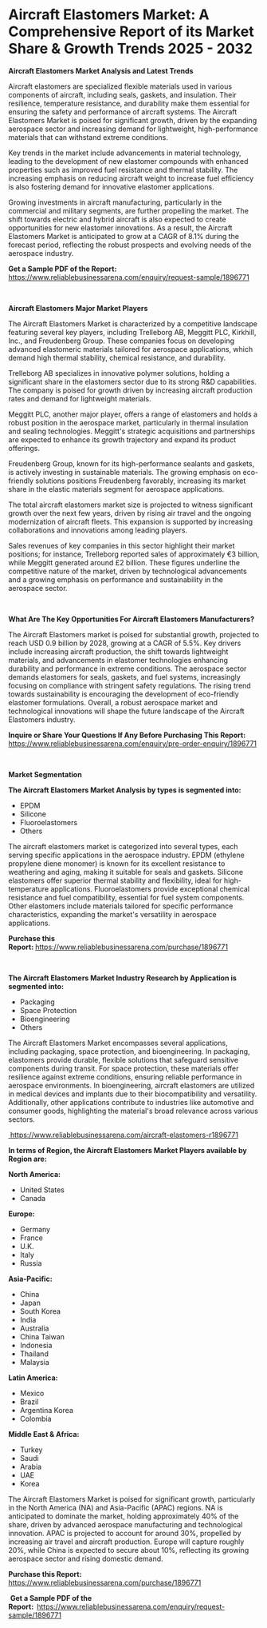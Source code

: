 <p><h1>Aircraft Elastomers Market: A Comprehensive Report of its Market Share & Growth Trends 2025 - 2032</h1></p><p><strong>Aircraft Elastomers Market Analysis and Latest Trends</strong></p>
<p><p>Aircraft elastomers are specialized flexible materials used in various components of aircraft, including seals, gaskets, and insulation. Their resilience, temperature resistance, and durability make them essential for ensuring the safety and performance of aircraft systems. The Aircraft Elastomers Market is poised for significant growth, driven by the expanding aerospace sector and increasing demand for lightweight, high-performance materials that can withstand extreme conditions.</p><p>Key trends in the market include advancements in material technology, leading to the development of new elastomer compounds with enhanced properties such as improved fuel resistance and thermal stability. The increasing emphasis on reducing aircraft weight to increase fuel efficiency is also fostering demand for innovative elastomer applications.</p><p>Growing investments in aircraft manufacturing, particularly in the commercial and military segments, are further propelling the market. The shift towards electric and hybrid aircraft is also expected to create opportunities for new elastomer innovations. As a result, the Aircraft Elastomers Market is anticipated to grow at a CAGR of 8.1% during the forecast period, reflecting the robust prospects and evolving needs of the aerospace industry.</p></p>
<p><strong>Get a Sample PDF of the Report:&nbsp;</strong> <a href="https://www.reliablebusinessarena.com/enquiry/request-sample/1896771?utm_campaign=3077&utm_medium=2&utm_source=Github&utm_content=ia&utm_term=15042025&utm_id=aircraft-elastomers">https://www.reliablebusinessarena.com/enquiry/request-sample/1896771</a></p>
<p>&nbsp;</p>
<p><strong>Aircraft Elastomers Major Market Players</strong></p>
<p><p>The Aircraft Elastomers Market is characterized by a competitive landscape featuring several key players, including Trelleborg AB, Meggitt PLC, Kirkhill, Inc., and Freudenberg Group. These companies focus on developing advanced elastomeric materials tailored for aerospace applications, which demand high thermal stability, chemical resistance, and durability.</p><p>Trelleborg AB specializes in innovative polymer solutions, holding a significant share in the elastomers sector due to its strong R&D capabilities. The company is poised for growth driven by increasing aircraft production rates and demand for lightweight materials.</p><p>Meggitt PLC, another major player, offers a range of elastomers and holds a robust position in the aerospace market, particularly in thermal insulation and sealing technologies. Meggitt's strategic acquisitions and partnerships are expected to enhance its growth trajectory and expand its product offerings.</p><p>Freudenberg Group, known for its high-performance sealants and gaskets, is actively investing in sustainable materials. The growing emphasis on eco-friendly solutions positions Freudenberg favorably, increasing its market share in the elastic materials segment for aerospace applications.</p><p>The total aircraft elastomers market size is projected to witness significant growth over the next few years, driven by rising air travel and the ongoing modernization of aircraft fleets. This expansion is supported by increasing collaborations and innovations among leading players.</p><p>Sales revenues of key companies in this sector highlight their market positions; for instance, Trelleborg reported sales of approximately €3 billion, while Meggitt generated around £2 billion. These figures underline the competitive nature of the market, driven by technological advancements and a growing emphasis on performance and sustainability in the aerospace sector.</p></p>
<p>&nbsp;</p>
<p><strong>What Are The Key Opportunities For Aircraft Elastomers Manufacturers?</strong></p>
<p><p>The Aircraft Elastomers market is poised for substantial growth, projected to reach USD 0.9 billion by 2028, growing at a CAGR of 5.5%. Key drivers include increasing aircraft production, the shift towards lightweight materials, and advancements in elastomer technologies enhancing durability and performance in extreme conditions. The aerospace sector demands elastomers for seals, gaskets, and fuel systems, increasingly focusing on compliance with stringent safety regulations. The rising trend towards sustainability is encouraging the development of eco-friendly elastomer formulations. Overall, a robust aerospace market and technological innovations will shape the future landscape of the Aircraft Elastomers industry.</p></p>
<p><strong>Inquire or Share Your Questions If Any Before Purchasing This Report:</strong> <a href="https://www.reliablebusinessarena.com/enquiry/pre-order-enquiry/1896771?utm_campaign=3077&utm_medium=2&utm_source=Github&utm_content=ia&utm_term=15042025&utm_id=aircraft-elastomers">https://www.reliablebusinessarena.com/enquiry/pre-order-enquiry/1896771</a></p>
<p>&nbsp;</p>
<p><strong>Market Segmentation</strong></p>
<p><strong>The Aircraft Elastomers Market Analysis by types is segmented into:</strong></p>
<p><ul><li>EPDM</li><li>Silicone</li><li>Fluoroelastomers</li><li>Others</li></ul></p>
<p><p>The aircraft elastomers market is categorized into several types, each serving specific applications in the aerospace industry. EPDM (ethylene propylene diene monomer) is known for its excellent resistance to weathering and aging, making it suitable for seals and gaskets. Silicone elastomers offer superior thermal stability and flexibility, ideal for high-temperature applications. Fluoroelastomers provide exceptional chemical resistance and fuel compatibility, essential for fuel system components. Other elastomers include materials tailored for specific performance characteristics, expanding the market's versatility in aerospace applications.</p></p>
<p><strong>Purchase this Report:&nbsp;</strong><a href="https://www.reliablebusinessarena.com/purchase/1896771?utm_campaign=3077&utm_medium=2&utm_source=Github&utm_content=ia&utm_term=15042025&utm_id=aircraft-elastomers">https://www.reliablebusinessarena.com/purchase/1896771</a></p>
<p>&nbsp;</p>
<p><strong>The Aircraft Elastomers Market Industry Research by Application is segmented into:</strong></p>
<p><ul><li>Packaging</li><li>Space Protection</li><li>Bioengineering</li><li>Others</li></ul></p>
<p><p>The Aircraft Elastomers Market encompasses several applications, including packaging, space protection, and bioengineering. In packaging, elastomers provide durable, flexible solutions that safeguard sensitive components during transit. For space protection, these materials offer resilience against extreme conditions, ensuring reliable performance in aerospace environments. In bioengineering, aircraft elastomers are utilized in medical devices and implants due to their biocompatibility and versatility. Additionally, other applications contribute to industries like automotive and consumer goods, highlighting the material's broad relevance across various sectors.</p></p>
<p><a href="https://www.reliablebusinessarena.com/aircraft-elastomers-r1896771?utm_campaign=3077&utm_medium=2&utm_source=Github&utm_content=ia&utm_term=15042025&utm_id=aircraft-elastomers">&nbsp;https://www.reliablebusinessarena.com/aircraft-elastomers-r1896771</a></p>
<p><strong>In terms of Region, the Aircraft Elastomers Market Players available by Region are:</strong></p>
<p>
    <p> <strong> North America: </strong>
        <ul>
            <li>United States</li>
            <li>Canada</li>
        </ul>
        </p> 
    <p> <strong> Europe: </strong>
        <ul>
            <li>Germany</li>
            <li>France</li>
            <li>U.K.</li>
            <li>Italy</li>
            <li>Russia</li>
        </ul>
        </p> 
    <p> <strong> Asia-Pacific: </strong>
        <ul>
            <li>China</li>
            <li>Japan</li>
            <li>South Korea</li>
            <li>India</li>
            <li>Australia</li>
            <li>China Taiwan</li>
            <li>Indonesia</li>
            <li>Thailand</li>
            <li>Malaysia</li>
        </ul>
        </p> 
    <p> <strong> Latin America: </strong>
        <ul>
            <li>Mexico</li>
            <li>Brazil</li>
            <li>Argentina Korea</li>
            <li>Colombia</li>
        </ul>
        </p> 
    <p> <strong> Middle East & Africa: </strong>
        <ul>
            <li>Turkey</li>
            <li>Saudi</li>
            <li>Arabia</li>
            <li>UAE</li>
            <li>Korea</li>
        </ul>
    </p>
    </p>
<p><p>The Aircraft Elastomers Market is poised for significant growth, particularly in the North America (NA) and Asia-Pacific (APAC) regions. NA is anticipated to dominate the market, holding approximately 40% of the share, driven by advanced aerospace manufacturing and technological innovation. APAC is projected to account for around 30%, propelled by increasing air travel and aircraft production. Europe will capture roughly 20%, while China is expected to secure about 10%, reflecting its growing aerospace sector and rising domestic demand.</p></p>
<p><strong>Purchase this Report: </strong><a href="https://www.reliablebusinessarena.com/purchase/1896771?utm_campaign=3077&utm_medium=2&utm_source=Github&utm_content=ia&utm_term=15042025&utm_id=aircraft-elastomers">https://www.reliablebusinessarena.com/purchase/1896771</a></p>
<p>&nbsp;<strong>Get a Sample PDF of the Report:&nbsp;&nbsp;</strong><a href="https://www.reliablebusinessarena.com/enquiry/request-sample/1896771?utm_campaign=3077&utm_medium=2&utm_source=Github&utm_content=ia&utm_term=15042025&utm_id=aircraft-elastomers">https://www.reliablebusinessarena.com/enquiry/request-sample/1896771</a></p>
<p><strong></strong></p>
<p><p></p><p></p><p></p></p>